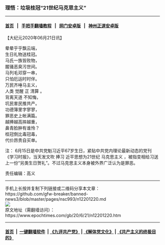 ### 理悟：垃圾桂冠“21世纪马克思主义”
------------------------

#### [首页](https://github.com/gfw-breaker/banned-news3/blob/master/README.md) &nbsp;&nbsp;|&nbsp;&nbsp; [手把手翻墙教程](https://github.com/gfw-breaker/guides/wiki) &nbsp;&nbsp;|&nbsp;&nbsp; [网门安卓版](https://github.com/oGate2/oGate) &nbsp;&nbsp;|&nbsp;&nbsp; [神州正道安卓版](https://github.com/SzzdOgate/update) 



<div><p>
 【大纪元2020年06月21日讯】
</p>
<p>
 晕晕乎乎飘云端，
 <br/>
 生日礼物送桂冠。
 <br/>
 马氏一族皆败物，
 <br/>
 腥骚恶臭污世间。
 <br/>
 马列毛邓穿一串，
 <br/>
 只怕厄运时时伴。
 <br/>
 万民齐唾马主义，
 <br/>
 人类
 <ok href="https://www.epochtimes.com/gb/tag/%E8%A7%89%E9%86%92.html">
  觉醒
 </ok>
 正
 <ok href="https://www.epochtimes.com/gb/tag/%E6%B8%85%E7%AE%97.html">
  清算
 </ok>
 。
 <br/>
 <ok href="https://www.epochtimes.com/gb/tag/%E8%83%8C%E7%A6%BB%E5%A4%A9%E9%81%93.html">
  背离天道
 </ok>
 不知悔，
 <br/>
 坑民害民推共产。
 <br/>
 功德簿里字寥寥，
 <br/>
 罪恶史上帐满篇。
 <br/>
 越捧越高摔越重，
 <br/>
 鼻青脸肿有谁怜？
 <br/>
 桂冠倒比毒冠毒，
 <br/>
 代价昂贵自买单。
</p>
<p>
 注： 6月15日是中共党魁习近平67岁生日，紧贴中共党内理论最新动态的党刊《学习时报》，当天发文吹
 <ok href="https://www.epochtimes.com/gb/tag/%E6%8D%A7%E4%B9%A0.html">
  捧习
 </ok>
 近平思想为21世纪
 <ok href="https://www.epochtimes.com/gb/tag/%E9%A9%AC%E5%85%8B%E6%80%9D%E4%B8%BB%E4%B9%89.html">
  马克思主义
 </ok>
 ，被指变相给习送上一份“另类生日贺礼”。不过马克思主义本身被外界广泛认为是罪恶。
</p>
<p>
 责任编辑：高义
</p>
</div>
<hr/>
手机上长按并复制下列链接或二维码分享本文章：<br/>
https://github.com/gfw-breaker/banned-news3/blob/master/pages/nsc993/n12201220.md <br/>
<a href='https://github.com/gfw-breaker/banned-news3/blob/master/pages/nsc993/n12201220.md'><img src='https://github.com/gfw-breaker/banned-news3/blob/master/pages/nsc993/n12201220.md.png'/></a> <br/>
原文地址（需翻墙访问）：https://www.epochtimes.com/gb/20/6/21/n12201220.htm


------------------------
#### [首页](https://github.com/gfw-breaker/banned-news3/blob/master/README.md) &nbsp;|&nbsp; [一键翻墙软件](https://github.com/gfw-breaker/nogfw/blob/master/README.md) &nbsp;| [《九评共产党》](https://github.com/gfw-breaker/9ping.md/blob/master/README.md#九评之一评共产党是什么) | [《解体党文化》](https://github.com/gfw-breaker/jtdwh.md/blob/master/README.md) | [《共产主义的终极目的》](https://github.com/gfw-breaker/gczydzjmd.md/blob/master/README.md)


<img src='http://gfw-breaker.win/banned-news3/pages/nsc993/n12201220.md' width='0px' height='0px'/>
